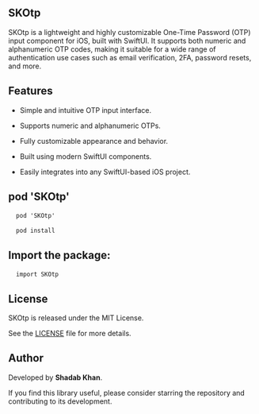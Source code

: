 ## **SKOtp**

SKOtp is a lightweight and highly customizable One-Time Password (OTP) input component for iOS, built with SwiftUI. It supports both numeric and alphanumeric OTP codes, making it suitable for a wide range of authentication use cases such as email verification, 2FA, password resets, and more.

## **Features**

- Simple and intuitive OTP input interface.

- Supports numeric and alphanumeric OTPs.

- Fully customizable appearance and behavior.

- Built using modern SwiftUI components.

- Easily integrates into any SwiftUI-based iOS project.

## **pod 'SKOtp'**

<pre> <code> pod 'SKOtp' </code> </pre>

 <pre> <code> pod install </code> </pre>

## Import the package:

<pre> <code> import SKOtp </code> </pre>

## License

SKOtp is released under the MIT License.

See the [LICENSE](https://github.com/Shadabkhan8/SKOtp/blob/main/SKOtp/LICENSE) file for more details.

## **Author**

Developed by **Shadab Khan**.

If you find this library useful, please consider starring the repository and contributing to its development.
